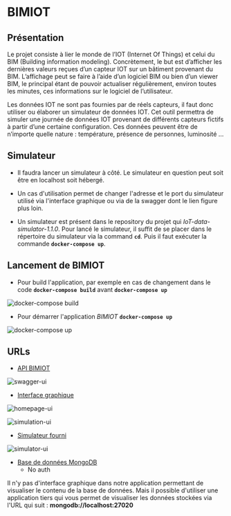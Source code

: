 # BIMIOT

## Présentation
Le projet consiste à lier le monde de l’IOT (Internet Of Things) et celui du BIM (Building information modeling). Concrètement, le but est d’afficher les dernières valeurs reçues d’un capteur IOT sur un bâtiment provenant du BIM. L’affichage peut se faire à l’aide d’un logiciel BIM ou bien d’un viewer BIM, le principal étant de pouvoir actualiser régulièrement, environ toutes les minutes, ces informations sur le logiciel de l’utilisateur.

Les données IOT ne sont pas fournies par de réels capteurs, il faut donc utiliser ou élaborer un simulateur de données IOT. Cet outil permettra de simuler une journée de données IOT provenant de différents capteurs fictifs à partir d’une certaine configuration. Ces données peuvent être de n’importe quelle nature : température, présence de personnes, luminosité …


## Simulateur
  * Il faudra lancer un simulateur à côté. Le simulateur en question peut soit être en localhost soit hébergé.
  
  * Un cas d'utilisation permet de changer l'adresse et le port du simulateur utilisé via l'interface graphique ou via de la swagger dont le lien figure plus loin.

  * Un simulateur est présent dans le repository du projet qui _IoT-data-simulator-1.1.0_. Pour lancé le simulateur, il suffit de se placer dans le répertoire du simulateur via la command __`cd`__.
Puis il faut exécuter la commande __`docker-compose up`__.

## Lancement de BIMIOT
  * Pour build l'application, par exemple en cas de changement dans le code __`docker-compose build`__ avant __`docker-compose up`__
  
![docker-compose build](https://user-images.githubusercontent.com/45150352/223394549-b37f513a-544b-4452-b836-302ff5f011c5.png)


  * Pour démarrer l'application _BIMIOT_ __`docker-compose up`__
  
![docker-compose up](https://user-images.githubusercontent.com/45150352/223390863-6a126171-8457-41a0-b087-753d466c96a6.png)



## URLs
  * [API BIMIOT](http://localhost/swagger-ui/#/)
  
![swagger-ui](https://user-images.githubusercontent.com/45150352/223388428-8793554f-27b3-4b44-b15a-b529bf56929f.png)

  * [Interface graphique](http://localhost)
  
![homepage-ui](https://user-images.githubusercontent.com/45150352/223390301-44f2f818-1285-4788-8d05-5b94f87ebacc.png)

  
![simulation-ui](https://user-images.githubusercontent.com/45150352/223389844-d386eb0c-57c6-4c4f-b809-0ed27b6f012a.png)

  * [Simulateur fourni](http://localhost:8090)
  
![simulator-ui](https://user-images.githubusercontent.com/45150352/223399615-273ba7b2-93b8-4193-8927-5e9665394c6c.png)
 

  * [Base de données MongoDB](http://localhost:27020)
    * No auth
    
Il n'y pas d'interface graphique dans notre application permettant de visualiser le contenu de la base de données. Mais il possible d'utiliser une application tiers qui vous permet de visualiser les données stockées via l'URL qui suit : **mongodb://localhost:27020**

